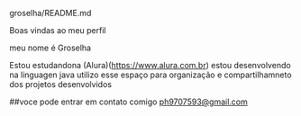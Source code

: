 groselha/README.md   

Boas vindas ao meu perfil 

meu nome é Groselha

Estou estudandona (Alura)(https://www.alura.com.br) estou desenvolvendo na linguagen java utilizo esse espaço para organização 
e compartilhamneto dos projetos desenvolvidos 

##voce pode entrar em contato comigo ph9707593@gmail.com 
